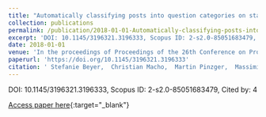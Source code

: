 ```yaml
---
title: "Automatically classifying posts into question categories on stack overflow"
collection: publications
permalink: /publication/2018-01-01-Automatically-classifying-posts-into-question-categories-on-stack-overflow
excerpt: 'DOI: 10.1145/3196321.3196333, Scopus ID: 2-s2.0-85051683479, Cited by: 4'
date: 2018-01-01
venue: 'In the proceedings of Proceedings of the 26th Conference on Program Comprehension, ICPC 2018, Gothenburg, Sweden, May 27-28, 2018'
paperurl: 'https://doi.org/10.1145/3196321.3196333'
citation: ' Stefanie Beyer,  Christian Macho,  Martin Pinzger,  Massimiliano Di, &quot;Automatically classifying posts into question categories on stack overflow.&quot; In the proceedings of Proceedings of the 26th Conference on Program Comprehension, ICPC 2018, Gothenburg, Sweden, May 27-28, 2018, 2018.'
---
```

DOI: 10.1145/3196321.3196333, Scopus ID: 2-s2.0-85051683479, Cited by: 4

[Access paper here](https://doi.org/10.1145/3196321.3196333){:target="_blank"}
